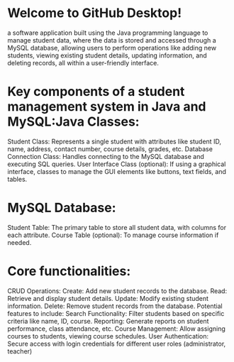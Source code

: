 # Welcome to GitHub Desktop!

a software application built using the Java programming language to manage student data, where the data is stored and accessed through a MySQL database, allowing users to perform operations like adding new students, viewing existing student details, updating information, and deleting records, all within a user-friendly interface. 
# Key components of a student management system in Java and MySQL:Java Classes:
Student Class: Represents a single student with attributes like student ID, name, address, contact number, course details, grades, etc. 
Database Connection Class: Handles connecting to the MySQL database and executing SQL queries. 
User Interface Class (optional): If using a graphical interface, classes to manage the GUI elements like buttons, text fields, and tables. 
# MySQL Database:
Student Table: The primary table to store all student data, with columns for each attribute. 
Course Table (optional): To manage course information if needed. 
# Core functionalities:
CRUD Operations:
Create: Add new student records to the database.
Read: Retrieve and display student details.
Update: Modify existing student information.
Delete: Remove student records from the database. 
Potential features to include:
Search Functionality: Filter students based on specific criteria like name, ID, course. 
Reporting: Generate reports on student performance, class attendance, etc. 
Course Management: Allow assigning courses to students, viewing course schedules. 
User Authentication: Secure access with login credentials for different user roles (administrator, teacher)

